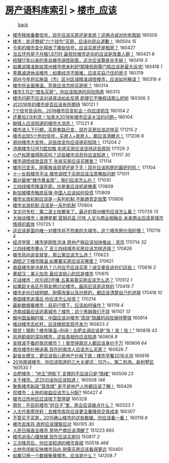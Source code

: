 [房产语料库索引](../../README.md)  > [楼市_应该](楼市_应该.md)
====
> [back](../README.md)

- [楼市释放重要信号，现在应该买房还是卖房？这两点或对你有帮助](http://jkwz.applinzi.com/ittc/7099717135888811015.html#%E6%A5%BC%E5%B8%82%E9%87%8A%E6%94%BE%E9%87%8D%E8%A6%81%E4%BF%A1%E5%8F%B7%EF%BC%8C%E7%8E%B0%E5%9C%A8%E5%BA%94%E8%AF%A5%E4%B9%B0%E6%88%BF%E8%BF%98%E6%98%AF%E5%8D%96%E6%88%BF%EF%BC%9F%E8%BF%99%E4%B8%A4%E7%82%B9%E6%88%96%E5%AF%B9%E4%BD%A0%E6%9C%89%E5%B8%AE%E5%8A%A9) 180505  
- [楼市：批评樊纲“六个钱包”买房，应该向民众道歉！](http://jkwz.applinzi.com/ittc/7099164143062090758.html#%E6%A5%BC%E5%B8%82%EF%BC%9A%E6%89%B9%E8%AF%84%E6%A8%8A%E7%BA%B2%E2%80%9C%E5%85%AD%E4%B8%AA%E9%92%B1%E5%8C%85%E2%80%9D%E4%B9%B0%E6%88%BF%EF%BC%8C%E5%BA%94%E8%AF%A5%E5%90%91%E6%B0%91%E4%BC%97%E9%81%93%E6%AD%89%EF%BC%81) 180504 *15* 
- [今年的楼市变化释放了哪些信号，应该买房还是租房？](http://jkwz.applinzi.com/ittc/7096390431292261383.html#%E4%BB%8A%E5%B9%B4%E7%9A%84%E6%A5%BC%E5%B8%82%E5%8F%98%E5%8C%96%E9%87%8A%E6%94%BE%E4%BA%86%E5%93%AA%E4%BA%9B%E4%BF%A1%E5%8F%B7%EF%BC%8C%E5%BA%94%E8%AF%A5%E4%B9%B0%E6%88%BF%E8%BF%98%E6%98%AF%E7%A7%9F%E6%88%BF%EF%BC%9F) 180427  
- [当五环外房子月租1.8万时 最担忧楼市走向的应该是改善人群！](http://jkwz.applinzi.com/ittc/7094533929107457041.html#%E5%BD%93%E4%BA%94%E7%8E%AF%E5%A4%96%E6%88%BF%E5%AD%90%E6%9C%88%E7%A7%9F1.8%E4%B8%87%E6%97%B6+%E6%9C%80%E6%8B%85%E5%BF%A7%E6%A5%BC%E5%B8%82%E8%B5%B0%E5%90%91%E7%9A%84%E5%BA%94%E8%AF%A5%E6%98%AF%E6%94%B9%E5%96%84%E4%BA%BA%E7%BE%A4%EF%BC%81) 180421 *8* 
- [梳理17年以来的青岛楼市调控政策，这次应该算是杀手锏！](http://jkwz.applinzi.com/ittc/7093618941882795018.html#%E6%A2%B3%E7%90%8617%E5%B9%B4%E4%BB%A5%E6%9D%A5%E7%9A%84%E9%9D%92%E5%B2%9B%E6%A5%BC%E5%B8%82%E8%B0%83%E6%8E%A7%E6%94%BF%E7%AD%96%EF%BC%8C%E8%BF%99%E6%AC%A1%E5%BA%94%E8%AF%A5%E7%AE%97%E6%98%AF%E6%9D%80%E6%89%8B%E9%94%8F%EF%BC%81) 180419 *3* 
- [如果说降准能给常州楼市带来利好!那降低刚需门槛应该是最大诉求!](http://jkwz.applinzi.com/ittc/7093250046898471946.html#%E5%A6%82%E6%9E%9C%E8%AF%B4%E9%99%8D%E5%87%86%E8%83%BD%E7%BB%99%E5%B8%B8%E5%B7%9E%E6%A5%BC%E5%B8%82%E5%B8%A6%E6%9D%A5%E5%88%A9%E5%A5%BD%21%E9%82%A3%E9%99%8D%E4%BD%8E%E5%88%9A%E9%9C%80%E9%97%A8%E6%A7%9B%E5%BA%94%E8%AF%A5%E6%98%AF%E6%9C%80%E5%A4%A7%E8%AF%89%E6%B1%82%21) 180418 *1* 
- [李嘉诚退休谈楼市：如果经济不困难，应该买自己住的房子](http://jkwz.applinzi.com/ittc/7082232516310467595.html#%E6%9D%8E%E5%98%89%E8%AF%9A%E9%80%80%E4%BC%91%E8%B0%88%E6%A5%BC%E5%B8%82%EF%BC%9A%E5%A6%82%E6%9E%9C%E7%BB%8F%E6%B5%8E%E4%B8%8D%E5%9B%B0%E9%9A%BE%EF%BC%8C%E5%BA%94%E8%AF%A5%E4%B9%B0%E8%87%AA%E5%B7%B1%E4%BD%8F%E7%9A%84%E6%88%BF%E5%AD%90) 180319  
- [郑州今年将实施县（市）区分区域精准调控楼市，应该如何解读？](http://jkwz.applinzi.com/ittc/7082171454810752010.html#%E9%83%91%E5%B7%9E%E4%BB%8A%E5%B9%B4%E5%B0%86%E5%AE%9E%E6%96%BD%E5%8E%BF%EF%BC%88%E5%B8%82%EF%BC%89%E5%8C%BA%E5%88%86%E5%8C%BA%E5%9F%9F%E7%B2%BE%E5%87%86%E8%B0%83%E6%8E%A7%E6%A5%BC%E5%B8%82%EF%BC%8C%E5%BA%94%E8%AF%A5%E5%A6%82%E4%BD%95%E8%A7%A3%E8%AF%BB%EF%BC%9F) 180319 *4* 
- [楼市将全面降温，究竟应该怎样买房呢？](http://jkwz.applinzi.com/ittc/7080266591520687111.html#%E6%A5%BC%E5%B8%82%E5%B0%86%E5%85%A8%E9%9D%A2%E9%99%8D%E6%B8%A9%EF%BC%8C%E7%A9%B6%E7%AB%9F%E5%BA%94%E8%AF%A5%E6%80%8E%E6%A0%B7%E4%B9%B0%E6%88%BF%E5%91%A2%EF%BC%9F) 180314  
- [楼市3.15之“借名买房”，你应该知道的风险隐患](http://jkwz.applinzi.com/ittc/7079978142557275147.html#%E6%A5%BC%E5%B8%823.15%E4%B9%8B%E2%80%9C%E5%80%9F%E5%90%8D%E4%B9%B0%E6%88%BF%E2%80%9D%EF%BC%8C%E4%BD%A0%E5%BA%94%E8%AF%A5%E7%9F%A5%E9%81%93%E7%9A%84%E9%A3%8E%E9%99%A9%E9%9A%90%E6%82%A3) 180313  
- [楼市问题不应该对讲真话如此反感 即便它不像假话那么好听](http://jkwz.applinzi.com/ittc/7077454534781961226.html#%E6%A5%BC%E5%B8%82%E9%97%AE%E9%A2%98%E4%B8%8D%E5%BA%94%E8%AF%A5%E5%AF%B9%E8%AE%B2%E7%9C%9F%E8%AF%9D%E5%A6%82%E6%AD%A4%E5%8F%8D%E6%84%9F+%E5%8D%B3%E4%BE%BF%E5%AE%83%E4%B8%8D%E5%83%8F%E5%81%87%E8%AF%9D%E9%82%A3%E4%B9%88%E5%A5%BD%E5%90%AC) 180306 *3* 
- [对2018年的楼市是否应该有所期待](http://jkwz.applinzi.com/ittc/7060674339005793286.html#%E5%AF%B92018%E5%B9%B4%E7%9A%84%E6%A5%BC%E5%B8%82%E6%98%AF%E5%90%A6%E5%BA%94%E8%AF%A5%E6%9C%89%E6%89%80%E6%9C%9F%E5%BE%85) 180121 *1* 
- [7个信号告诉你，2018楼市巨变机会！你应该抓住](http://jkwz.applinzi.com/ittc/7054761645161579537.html#7%E4%B8%AA%E4%BF%A1%E5%8F%B7%E5%91%8A%E8%AF%89%E4%BD%A0%EF%BC%8C2018%E6%A5%BC%E5%B8%82%E5%B7%A8%E5%8F%98%E6%9C%BA%E4%BC%9A%EF%BC%81%E4%BD%A0%E5%BA%94%E8%AF%A5%E6%8A%93%E4%BD%8F) 180104 *2* 
- [还要加2次利息！加拿大2018年楼市应该关注的问题~](http://jkwz.applinzi.com/ittc/7054697767631324171.html#%E8%BF%98%E8%A6%81%E5%8A%A02%E6%AC%A1%E5%88%A9%E6%81%AF%EF%BC%81%E5%8A%A0%E6%8B%BF%E5%A4%A72018%E5%B9%B4%E6%A5%BC%E5%B8%82%E5%BA%94%E8%AF%A5%E5%85%B3%E6%B3%A8%E7%9A%84%E9%97%AE%E9%A2%98%7E) 180104  
- [聊城人应该知道的楼市大消息！](http://jkwz.applinzi.com/ittc/7049563963254113296.html#%E8%81%8A%E5%9F%8E%E4%BA%BA%E5%BA%94%E8%AF%A5%E7%9F%A5%E9%81%93%E7%9A%84%E6%A5%BC%E5%B8%82%E5%A4%A7%E6%B6%88%E6%81%AF%EF%BC%81) 171221 *6* 
- [楼市进入下行期，买房套路已变，现在买房应该这样买](http://jkwz.applinzi.com/ittc/7047326022632997904.html#%E6%A5%BC%E5%B8%82%E8%BF%9B%E5%85%A5%E4%B8%8B%E8%A1%8C%E6%9C%9F%EF%BC%8C%E4%B9%B0%E6%88%BF%E5%A5%97%E8%B7%AF%E5%B7%B2%E5%8F%98%EF%BC%8C%E7%8E%B0%E5%9C%A8%E4%B9%B0%E6%88%BF%E5%BA%94%E8%AF%A5%E8%BF%99%E6%A0%B7%E4%B9%B0) 171215 *2* 
- [楼市出现5个危险信号，买房人+卖房人，都应该清醒点！](http://jkwz.applinzi.com/ittc/7044019610771276817.html#%E6%A5%BC%E5%B8%82%E5%87%BA%E7%8E%B05%E4%B8%AA%E5%8D%B1%E9%99%A9%E4%BF%A1%E5%8F%B7%EF%BC%8C%E4%B9%B0%E6%88%BF%E4%BA%BA%2B%E5%8D%96%E6%88%BF%E4%BA%BA%EF%BC%8C%E9%83%BD%E5%BA%94%E8%AF%A5%E6%B8%85%E9%86%92%E7%82%B9%EF%BC%81) 171206 *6* 
- [郑州楼市大变样，这些改变你应该提前知晓！](http://jkwz.applinzi.com/ittc/7043279795629065232.html#%E9%83%91%E5%B7%9E%E6%A5%BC%E5%B8%82%E5%A4%A7%E5%8F%98%E6%A0%B7%EF%BC%8C%E8%BF%99%E4%BA%9B%E6%94%B9%E5%8F%98%E4%BD%A0%E5%BA%94%E8%AF%A5%E6%8F%90%E5%89%8D%E7%9F%A5%E6%99%93%EF%BC%81) 171204 *2* 
- [济南楼市12月11盘加推 年底买房应该坚持这些原则](http://jkwz.applinzi.com/ittc/7041300895109743633.html#%E6%B5%8E%E5%8D%97%E6%A5%BC%E5%B8%8212%E6%9C%8811%E7%9B%98%E5%8A%A0%E6%8E%A8+%E5%B9%B4%E5%BA%95%E4%B9%B0%E6%88%BF%E5%BA%94%E8%AF%A5%E5%9D%9A%E6%8C%81%E8%BF%99%E4%BA%9B%E5%8E%9F%E5%88%99) 171129 *3* 
- [小产权房值得购买吗？这些楼市消息你应该知道！](http://jkwz.applinzi.com/ittc/7036966507089757201.html#%E5%B0%8F%E4%BA%A7%E6%9D%83%E6%88%BF%E5%80%BC%E5%BE%97%E8%B4%AD%E4%B9%B0%E5%90%97%EF%BC%9F%E8%BF%99%E4%BA%9B%E6%A5%BC%E5%B8%82%E6%B6%88%E6%81%AF%E4%BD%A0%E5%BA%94%E8%AF%A5%E7%9F%A5%E9%81%93%EF%BC%81) 171117 *30* 
- [楼市调控成效显现下 年底买房应该买哪里？](http://jkwz.applinzi.com/ittc/7035833814675358737.html#%E6%A5%BC%E5%B8%82%E8%B0%83%E6%8E%A7%E6%88%90%E6%95%88%E6%98%BE%E7%8E%B0%E4%B8%8B+%E5%B9%B4%E5%BA%95%E4%B9%B0%E6%88%BF%E5%BA%94%E8%AF%A5%E4%B9%B0%E5%93%AA%E9%87%8C%EF%BC%9F) 171114  
- [楼市已变天，刚需族该观望还是下手！现在应该购房的最好时机！](http://jkwz.applinzi.com/ittc/7032228414667359248.html#%E6%A5%BC%E5%B8%82%E5%B7%B2%E5%8F%98%E5%A4%A9%EF%BC%8C%E5%88%9A%E9%9C%80%E6%97%8F%E8%AF%A5%E8%A7%82%E6%9C%9B%E8%BF%98%E6%98%AF%E4%B8%8B%E6%89%8B%EF%BC%81%E7%8E%B0%E5%9C%A8%E5%BA%94%E8%AF%A5%E8%B4%AD%E6%88%BF%E7%9A%84%E6%9C%80%E5%A5%BD%E6%97%B6%E6%9C%BA%EF%BC%81) 171104  
- [十一长假楼市平淡 楼市调控下买房应该注意哪些问题](http://jkwz.applinzi.com/ittc/7023144793939641360.html#%E5%8D%81%E4%B8%80%E9%95%BF%E5%81%87%E6%A5%BC%E5%B8%82%E5%B9%B3%E6%B7%A1+%E6%A5%BC%E5%B8%82%E8%B0%83%E6%8E%A7%E4%B8%8B%E4%B9%B0%E6%88%BF%E5%BA%94%E8%AF%A5%E6%B3%A8%E6%84%8F%E5%93%AA%E4%BA%9B%E9%97%AE%E9%A2%98) 171011  
- [面对最惨“楼市黄金周”，我们应该怎么办？](http://jkwz.applinzi.com/ittc/7022845681906222097.html#%E9%9D%A2%E5%AF%B9%E6%9C%80%E6%83%A8%E2%80%9C%E6%A5%BC%E5%B8%82%E9%BB%84%E9%87%91%E5%91%A8%E2%80%9D%EF%BC%8C%E6%88%91%E4%BB%AC%E5%BA%94%E8%AF%A5%E6%80%8E%E4%B9%88%E5%8A%9E%EF%BC%9F) 171010  
- [三四线楼市降温在即，炒房者应该抓紧撤离](http://jkwz.applinzi.com/ittc/6999785727112774672.html#%E4%B8%89%E5%9B%9B%E7%BA%BF%E6%A5%BC%E5%B8%82%E9%99%8D%E6%B8%A9%E5%9C%A8%E5%8D%B3%EF%BC%8C%E7%82%92%E6%88%BF%E8%80%85%E5%BA%94%E8%AF%A5%E6%8A%93%E7%B4%A7%E6%92%A4%E7%A6%BB) 170809  
- [新加坡楼市触底反弹 中国人应该如何投资](http://jkwz.applinzi.com/ittc/6999711856921674768.html#%E6%96%B0%E5%8A%A0%E5%9D%A1%E6%A5%BC%E5%B8%82%E8%A7%A6%E5%BA%95%E5%8F%8D%E5%BC%B9+%E4%B8%AD%E5%9B%BD%E4%BA%BA%E5%BA%94%E8%AF%A5%E5%A6%82%E4%BD%95%E6%8A%95%E8%B5%84) 170809  
- [楼市长效机制应该是一系列机制 不能随意定政策](http://jkwz.applinzi.com/ittc/6998522429314696208.html#%E6%A5%BC%E5%B8%82%E9%95%BF%E6%95%88%E6%9C%BA%E5%88%B6%E5%BA%94%E8%AF%A5%E6%98%AF%E4%B8%80%E7%B3%BB%E5%88%97%E6%9C%BA%E5%88%B6+%E4%B8%8D%E8%83%BD%E9%9A%8F%E6%84%8F%E5%AE%9A%E6%94%BF%E7%AD%96) 170806  
- [楼市长效机制 应该是一系列机制](http://jkwz.applinzi.com/ittc/6998083039404753936.html#%E6%A5%BC%E5%B8%82%E9%95%BF%E6%95%88%E6%9C%BA%E5%88%B6+%E5%BA%94%E8%AF%A5%E6%98%AF%E4%B8%80%E7%B3%BB%E5%88%97%E6%9C%BA%E5%88%B6) 170804  
- [戈文问专栏｜第二波土拍要来了，最近的常州楼市应该怎么看？](http://jkwz.applinzi.com/ittc/6994547878356583440.html#%E6%88%88%E6%96%87%E9%97%AE%E4%B8%93%E6%A0%8F%EF%BD%9C%E7%AC%AC%E4%BA%8C%E6%B3%A2%E5%9C%9F%E6%8B%8D%E8%A6%81%E6%9D%A5%E4%BA%86%EF%BC%8C%E6%9C%80%E8%BF%91%E7%9A%84%E5%B8%B8%E5%B7%9E%E6%A5%BC%E5%B8%82%E5%BA%94%E8%AF%A5%E6%80%8E%E4%B9%88%E7%9C%8B%EF%BC%9F) 170726 *13* 
- [大咖谈楼市丨海博星都 营销总监 闫伟 人文与商业相融合 未来商业应该是城市情感的载体](http://jkwz.applinzi.com/ittc/6994299929936528400.html#%E5%A4%A7%E5%92%96%E8%B0%88%E6%A5%BC%E5%B8%82%E4%B8%A8%E6%B5%B7%E5%8D%9A%E6%98%9F%E9%83%BD+%E8%90%A5%E9%94%80%E6%80%BB%E7%9B%91+%E9%97%AB%E4%BC%9F+%E4%BA%BA%E6%96%87%E4%B8%8E%E5%95%86%E4%B8%9A%E7%9B%B8%E8%9E%8D%E5%90%88+%E6%9C%AA%E6%9D%A5%E5%95%86%E4%B8%9A%E5%BA%94%E8%AF%A5%E6%98%AF%E5%9F%8E%E5%B8%82%E6%83%85%E6%84%9F%E7%9A%84%E8%BD%BD%E4%BD%93) 170725 *1* 
- [这应该是国内唯一对楼市并不热衷的大城市，这个城市房价涨的慢！](http://jkwz.applinzi.com/ittc/6992061380369581072.html#%E8%BF%99%E5%BA%94%E8%AF%A5%E6%98%AF%E5%9B%BD%E5%86%85%E5%94%AF%E4%B8%80%E5%AF%B9%E6%A5%BC%E5%B8%82%E5%B9%B6%E4%B8%8D%E7%83%AD%E8%A1%B7%E7%9A%84%E5%A4%A7%E5%9F%8E%E5%B8%82%EF%BC%8C%E8%BF%99%E4%B8%AA%E5%9F%8E%E5%B8%82%E6%88%BF%E4%BB%B7%E6%B6%A8%E7%9A%84%E6%85%A2%EF%BC%81) 170719 *4* 
- [经济学家：楼市是刚性泡沫 房地产税应该加快推出｜资讯](http://jkwz.applinzi.com/ittc/6990200856732238864.html#%E7%BB%8F%E6%B5%8E%E5%AD%A6%E5%AE%B6%EF%BC%9A%E6%A5%BC%E5%B8%82%E6%98%AF%E5%88%9A%E6%80%A7%E6%B3%A1%E6%B2%AB+%E6%88%BF%E5%9C%B0%E4%BA%A7%E7%A8%8E%E5%BA%94%E8%AF%A5%E5%8A%A0%E5%BF%AB%E6%8E%A8%E5%87%BA%EF%BD%9C%E8%B5%84%E8%AE%AF) 170714 *32* 
- [三四线楼市要火了 去三四线城市买房应该怎样选择？](http://jkwz.applinzi.com/ittc/6983406424284464133.html#%E4%B8%89%E5%9B%9B%E7%BA%BF%E6%A5%BC%E5%B8%82%E8%A6%81%E7%81%AB%E4%BA%86+%E5%8E%BB%E4%B8%89%E5%9B%9B%E7%BA%BF%E5%9F%8E%E5%B8%82%E4%B9%B0%E6%88%BF%E5%BA%94%E8%AF%A5%E6%80%8E%E6%A0%B7%E9%80%89%E6%8B%A9%EF%BC%9F) 170626  
- [楼市风向说变就变，那公寓应该怎么选？](http://jkwz.applinzi.com/ittc/6982316654972109828.html#%E6%A5%BC%E5%B8%82%E9%A3%8E%E5%90%91%E8%AF%B4%E5%8F%98%E5%B0%B1%E5%8F%98%EF%BC%8C%E9%82%A3%E5%85%AC%E5%AF%93%E5%BA%94%E8%AF%A5%E6%80%8E%E4%B9%88%E9%80%89%EF%BC%9F) 170623  
- [调控之下楼市降温 如果要买房应该买哪里？](http://jkwz.applinzi.com/ittc/6981558772181763077.html#%E8%B0%83%E6%8E%A7%E4%B9%8B%E4%B8%8B%E6%A5%BC%E5%B8%82%E9%99%8D%E6%B8%A9+%E5%A6%82%E6%9E%9C%E8%A6%81%E4%B9%B0%E6%88%BF%E5%BA%94%E8%AF%A5%E4%B9%B0%E5%93%AA%E9%87%8C%EF%BC%9F) 170621  
- [南昌楼市是冷是热？六月应不应该买房？成交量告诉你们这些！](http://jkwz.applinzi.com/ittc/6979803081356084228.html#%E5%8D%97%E6%98%8C%E6%A5%BC%E5%B8%82%E6%98%AF%E5%86%B7%E6%98%AF%E7%83%AD%EF%BC%9F%E5%85%AD%E6%9C%88%E5%BA%94%E4%B8%8D%E5%BA%94%E8%AF%A5%E4%B9%B0%E6%88%BF%EF%BC%9F%E6%88%90%E4%BA%A4%E9%87%8F%E5%91%8A%E8%AF%89%E4%BD%A0%E4%BB%AC%E8%BF%99%E4%BA%9B%EF%BC%81) 170616 *2* 
- [黄斌汉：美元加息 最应该担心的应是楼市](http://jkwz.applinzi.com/ittc/6979320126137435140.html#%E9%BB%84%E6%96%8C%E6%B1%89%EF%BC%9A%E7%BE%8E%E5%85%83%E5%8A%A0%E6%81%AF+%E6%9C%80%E5%BA%94%E8%AF%A5%E6%8B%85%E5%BF%83%E7%9A%84%E5%BA%94%E6%98%AF%E6%A5%BC%E5%B8%82) 170615  
- [花话楼市：欢乐颂2开播 五美来蓉买房应该怎么选？](http://jkwz.applinzi.com/ittc/6966829929470624772.html#%E8%8A%B1%E8%AF%9D%E6%A5%BC%E5%B8%82%EF%BC%9A%E6%AC%A2%E4%B9%90%E9%A2%822%E5%BC%80%E6%92%AD+%E4%BA%94%E7%BE%8E%E6%9D%A5%E8%93%89%E4%B9%B0%E6%88%BF%E5%BA%94%E8%AF%A5%E6%80%8E%E4%B9%88%E9%80%89%EF%BC%9F) 170512 *1* 
- [如果韶关各区在朋友圈讨论楼市，画风应该是这样的](http://jkwz.applinzi.com/ittc/6958188438212838404.html#%E5%A6%82%E6%9E%9C%E9%9F%B6%E5%85%B3%E5%90%84%E5%8C%BA%E5%9C%A8%E6%9C%8B%E5%8F%8B%E5%9C%88%E8%AE%A8%E8%AE%BA%E6%A5%BC%E5%B8%82%EF%BC%8C%E7%94%BB%E9%A3%8E%E5%BA%94%E8%AF%A5%E6%98%AF%E8%BF%99%E6%A0%B7%E7%9A%84) 170419 *7* 
- [楼市走向已经明朗，刚需改善以及炒房的，都应该清楚自己的选择](http://jkwz.applinzi.com/ittc/6957682070993241093.html#%E6%A5%BC%E5%B8%82%E8%B5%B0%E5%90%91%E5%B7%B2%E7%BB%8F%E6%98%8E%E6%9C%97%EF%BC%8C%E5%88%9A%E9%9C%80%E6%94%B9%E5%96%84%E4%BB%A5%E5%8F%8A%E7%82%92%E6%88%BF%E7%9A%84%EF%BC%8C%E9%83%BD%E5%BA%94%E8%AF%A5%E6%B8%85%E6%A5%9A%E8%87%AA%E5%B7%B1%E7%9A%84%E9%80%89%E6%8B%A9) 170418 *10* 
- [泰国楼市追落后 你应该怎么投资？](http://jkwz.applinzi.com/ittc/6934500846128858117.html#%E6%B3%B0%E5%9B%BD%E6%A5%BC%E5%B8%82%E8%BF%BD%E8%90%BD%E5%90%8E+%E4%BD%A0%E5%BA%94%E8%AF%A5%E6%80%8E%E4%B9%88%E6%8A%95%E8%B5%84%EF%BC%9F) 170214  
- [最新数据看楼市：目前行情下，应该如何操作？](http://jkwz.applinzi.com/ittc/6902001923711828996.html#%E6%9C%80%E6%96%B0%E6%95%B0%E6%8D%AE%E7%9C%8B%E6%A5%BC%E5%B8%82%EF%BC%9A%E7%9B%AE%E5%89%8D%E8%A1%8C%E6%83%85%E4%B8%8B%EF%BC%8C%E5%BA%94%E8%AF%A5%E5%A6%82%E4%BD%95%E6%93%8D%E4%BD%9C%EF%BC%9F) 161119 *4* 
- [济南成最应该逃离城市？楼市：这个黑锅我们不背](http://jkwz.applinzi.com/ittc/6897802765270516740.html#%E6%B5%8E%E5%8D%97%E6%88%90%E6%9C%80%E5%BA%94%E8%AF%A5%E9%80%83%E7%A6%BB%E5%9F%8E%E5%B8%82%EF%BC%9F%E6%A5%BC%E5%B8%82%EF%BC%9A%E8%BF%99%E4%B8%AA%E9%BB%91%E9%94%85%E6%88%91%E4%BB%AC%E4%B8%8D%E8%83%8C) 161107 *13* 
- [据中国金融时报：中国应该对楼市“高烧”隐藏的风险保持警惕](http://jkwz.applinzi.com/ittc/6877633567743542277.html#%E6%8D%AE%E4%B8%AD%E5%9B%BD%E9%87%91%E8%9E%8D%E6%97%B6%E6%8A%A5%EF%BC%9A%E4%B8%AD%E5%9B%BD%E5%BA%94%E8%AF%A5%E5%AF%B9%E6%A5%BC%E5%B8%82%E2%80%9C%E9%AB%98%E7%83%A7%E2%80%9D%E9%9A%90%E8%97%8F%E7%9A%84%E9%A3%8E%E9%99%A9%E4%BF%9D%E6%8C%81%E8%AD%A6%E6%83%95) 160914  
- [推动楼市去杠杆，应该微观宏观齐发力](http://jkwz.applinzi.com/ittc/6869426376188363781.html#%E6%8E%A8%E5%8A%A8%E6%A5%BC%E5%B8%82%E5%8E%BB%E6%9D%A0%E6%9D%86%EF%BC%8C%E5%BA%94%E8%AF%A5%E5%BE%AE%E8%A7%82%E5%AE%8F%E8%A7%82%E9%BD%90%E5%8F%91%E5%8A%9B) 160823 *2* 
- [限贷！限购？楼市降温~别闹！合肥主调应该是“涨！涨！涨！”](http://jkwz.applinzi.com/ittc/6867649727906186245.html#%E9%99%90%E8%B4%B7%EF%BC%81%E9%99%90%E8%B4%AD%EF%BC%9F%E6%A5%BC%E5%B8%82%E9%99%8D%E6%B8%A9%7E%E5%88%AB%E9%97%B9%EF%BC%81%E5%90%88%E8%82%A5%E4%B8%BB%E8%B0%83%E5%BA%94%E8%AF%A5%E6%98%AF%E2%80%9C%E6%B6%A8%EF%BC%81%E6%B6%A8%EF%BC%81%E6%B6%A8%EF%BC%81%E2%80%9D) 160818 *43* 
- [风声鹤唳的深圳楼市，这些真相你应该知道](http://jkwz.applinzi.com/ittc/6864043075445457925.html#%E9%A3%8E%E5%A3%B0%E9%B9%A4%E5%94%B3%E7%9A%84%E6%B7%B1%E5%9C%B3%E6%A5%BC%E5%B8%82%EF%BC%8C%E8%BF%99%E4%BA%9B%E7%9C%9F%E7%9B%B8%E4%BD%A0%E5%BA%94%E8%AF%A5%E7%9F%A5%E9%81%93) 160808 *8* 
- [吴晓波不看好南京楼市？！我觉得南京人都应该身价千万](http://jkwz.applinzi.com/ittc/6863340347782071300.html#%E5%90%B4%E6%99%93%E6%B3%A2%E4%B8%8D%E7%9C%8B%E5%A5%BD%E5%8D%97%E4%BA%AC%E6%A5%BC%E5%B8%82%EF%BC%9F%EF%BC%81%E6%88%91%E8%A7%89%E5%BE%97%E5%8D%97%E4%BA%AC%E4%BA%BA%E9%83%BD%E5%BA%94%E8%AF%A5%E8%BA%AB%E4%BB%B7%E5%8D%83%E4%B8%87) 160806 *64* 
- [南京楼市扑朔迷离  现在的南京人应该怎么买房？](http://jkwz.applinzi.com/ittc/6848149866928407556.html#%E5%8D%97%E4%BA%AC%E6%A5%BC%E5%B8%82%E6%89%91%E6%9C%94%E8%BF%B7%E7%A6%BB++%E7%8E%B0%E5%9C%A8%E7%9A%84%E5%8D%97%E4%BA%AC%E4%BA%BA%E5%BA%94%E8%AF%A5%E6%80%8E%E4%B9%88%E4%B9%B0%E6%88%BF%EF%BC%9F) 160626 *7* 
- [副省长撰文：更应该担心房地产价格下跌︱楼市早餐2016.6.16](http://jkwz.applinzi.com/ittc/6844215522560050181.html#%E5%89%AF%E7%9C%81%E9%95%BF%E6%92%B0%E6%96%87%EF%BC%9A%E6%9B%B4%E5%BA%94%E8%AF%A5%E6%8B%85%E5%BF%83%E6%88%BF%E5%9C%B0%E4%BA%A7%E4%BB%B7%E6%A0%BC%E4%B8%8B%E8%B7%8C%EF%B8%B1%E6%A5%BC%E5%B8%82%E6%97%A9%E9%A4%902016.6.16) 160616  
- [2016南城楼市，你应该知道的三大关键词：10万+、第二机场、新别墅区](http://jkwz.applinzi.com/ittc/6838033351675741188.html#2016%E5%8D%97%E5%9F%8E%E6%A5%BC%E5%B8%82%EF%BC%8C%E4%BD%A0%E5%BA%94%E8%AF%A5%E7%9F%A5%E9%81%93%E7%9A%84%E4%B8%89%E5%A4%A7%E5%85%B3%E9%94%AE%E8%AF%8D%EF%BC%9A10%E4%B8%87%2B%E3%80%81%E7%AC%AC%E4%BA%8C%E6%9C%BA%E5%9C%BA%E3%80%81%E6%96%B0%E5%88%AB%E5%A2%85%E5%8C%BA) 160530 *1* 
- [合肥楼市：“地王”阴影下 支撑的不应该只是“情绪”](http://jkwz.applinzi.com/ittc/6830273338433602564.html#%E5%90%88%E8%82%A5%E6%A5%BC%E5%B8%82%EF%BC%9A%E2%80%9C%E5%9C%B0%E7%8E%8B%E2%80%9D%E9%98%B4%E5%BD%B1%E4%B8%8B+%E6%94%AF%E6%92%91%E7%9A%84%E4%B8%8D%E5%BA%94%E8%AF%A5%E5%8F%AA%E6%98%AF%E2%80%9C%E6%83%85%E7%BB%AA%E2%80%9D) 160509 *23* 
- [关于楼市，这25句话你应该知道！](http://jkwz.applinzi.com/ittc/6829983466292511748.html#%E5%85%B3%E4%BA%8E%E6%A5%BC%E5%B8%82%EF%BC%8C%E8%BF%9925%E5%8F%A5%E8%AF%9D%E4%BD%A0%E5%BA%94%E8%AF%A5%E7%9F%A5%E9%81%93%EF%BC%81) 160508 *146* 
- [聚焦楼市新政“营改增” 是不是地产人你都应该了解！](http://jkwz.applinzi.com/ittc/6826539774114268164.html#%E8%81%9A%E7%84%A6%E6%A5%BC%E5%B8%82%E6%96%B0%E6%94%BF%E2%80%9C%E8%90%A5%E6%94%B9%E5%A2%9E%E2%80%9D+%E6%98%AF%E4%B8%8D%E6%98%AF%E5%9C%B0%E4%BA%A7%E4%BA%BA%E4%BD%A0%E9%83%BD%E5%BA%94%E8%AF%A5%E4%BA%86%E8%A7%A3%EF%BC%81) 160429  
- [侃楼市：土地的收益应该怎么分配?](http://jkwz.applinzi.com/ittc/6825569074348033028.html#%E4%BE%83%E6%A5%BC%E5%B8%82%EF%BC%9A%E5%9C%9F%E5%9C%B0%E7%9A%84%E6%94%B6%E7%9B%8A%E5%BA%94%E8%AF%A5%E6%80%8E%E4%B9%88%E5%88%86%E9%85%8D%3F) 160427 *4* 
- [楼市过热地区应该按下暂停键](http://jkwz.applinzi.com/ittc/6814419136251692037.html#%E6%A5%BC%E5%B8%82%E8%BF%87%E7%83%AD%E5%9C%B0%E5%8C%BA%E5%BA%94%E8%AF%A5%E6%8C%89%E4%B8%8B%E6%9A%82%E5%81%9C%E9%94%AE) 160328  
- [周忻：在目前楼市“好日子”里，房企应该做点什么？](http://jkwz.applinzi.com/ittc/6812726483940279301.html#%E5%91%A8%E5%BF%BB%EF%BC%9A%E5%9C%A8%E7%9B%AE%E5%89%8D%E6%A5%BC%E5%B8%82%E2%80%9C%E5%A5%BD%E6%97%A5%E5%AD%90%E2%80%9D%E9%87%8C%EF%BC%8C%E6%88%BF%E4%BC%81%E5%BA%94%E8%AF%A5%E5%81%9A%E7%82%B9%E4%BB%80%E4%B9%88%EF%BC%9F) 160323 *1* 
- [人大代表廖庆轩：去楼市库存应该更注重降低交易成本](http://jkwz.applinzi.com/ittc/6806804983127213061.html#%E4%BA%BA%E5%A4%A7%E4%BB%A3%E8%A1%A8%E5%BB%96%E5%BA%86%E8%BD%A9%EF%BC%9A%E5%8E%BB%E6%A5%BC%E5%B8%82%E5%BA%93%E5%AD%98%E5%BA%94%E8%AF%A5%E6%9B%B4%E6%B3%A8%E9%87%8D%E9%99%8D%E4%BD%8E%E4%BA%A4%E6%98%93%E6%88%90%E6%9C%AC) 160307  
- [不管买不买房，2015佛山楼市的这些数据，你应该看一看！](http://jkwz.applinzi.com/ittc/6789142812222292997.html#%E4%B8%8D%E7%AE%A1%E4%B9%B0%E4%B8%8D%E4%B9%B0%E6%88%BF%EF%BC%8C2015%E4%BD%9B%E5%B1%B1%E6%A5%BC%E5%B8%82%E7%9A%84%E8%BF%99%E4%BA%9B%E6%95%B0%E6%8D%AE%EF%BC%8C%E4%BD%A0%E5%BA%94%E8%AF%A5%E7%9C%8B%E4%B8%80%E7%9C%8B%EF%BC%81) 160119 *8* 
- [楼市去库存 政府应该理智应对](http://jkwz.applinzi.com/ittc/6783901283341829125.html#%E6%A5%BC%E5%B8%82%E5%8E%BB%E5%BA%93%E5%AD%98+%E6%94%BF%E5%BA%9C%E5%BA%94%E8%AF%A5%E7%90%86%E6%99%BA%E5%BA%94%E5%AF%B9) 160105 *30* 
- [人民日报直击楼市 房地产商应该清醒了](http://jkwz.applinzi.com/ittc/6778933913489769477.html#%E4%BA%BA%E6%B0%91%E6%97%A5%E6%8A%A5%E7%9B%B4%E5%87%BB%E6%A5%BC%E5%B8%82+%E6%88%BF%E5%9C%B0%E4%BA%A7%E5%95%86%E5%BA%94%E8%AF%A5%E6%B8%85%E9%86%92%E4%BA%86) 151223 *693* 
- [楼市追涨心理放缓 现在应该买房吗](http://jkwz.applinzi.com/ittc/547650615712406171.html#%E6%A5%BC%E5%B8%82%E8%BF%BD%E6%B6%A8%E5%BF%83%E7%90%86%E6%94%BE%E7%BC%93+%E7%8E%B0%E5%9C%A8%E5%BA%94%E8%AF%A5%E4%B9%B0%E6%88%BF%E5%90%97) 150817 *2* 
- [三次降息后，你应该知道的楼市真相](http://jkwz.applinzi.com/ittc/547650611413220942.html#%E4%B8%89%E6%AC%A1%E9%99%8D%E6%81%AF%E5%90%8E%EF%BC%8C%E4%BD%A0%E5%BA%94%E8%AF%A5%E7%9F%A5%E9%81%93%E7%9A%84%E6%A5%BC%E5%B8%82%E7%9C%9F%E7%9B%B8) 150518 *468* 
- [土地市场能反映楼市风向 刚需买房应该看得更远](http://jkwz.applinzi.com/ittc/547650611399161070.html#%E5%9C%9F%E5%9C%B0%E5%B8%82%E5%9C%BA%E8%83%BD%E5%8F%8D%E6%98%A0%E6%A5%BC%E5%B8%82%E9%A3%8E%E5%90%91+%E5%88%9A%E9%9C%80%E4%B9%B0%E6%88%BF%E5%BA%94%E8%AF%A5%E7%9C%8B%E5%BE%97%E6%9B%B4%E8%BF%9C) 150401  
- [如果只用一个数据衡量楼市，应该是什么？](http://jkwz.applinzi.com/ittc/547650611382303055.html#%E5%A6%82%E6%9E%9C%E5%8F%AA%E7%94%A8%E4%B8%80%E4%B8%AA%E6%95%B0%E6%8D%AE%E8%A1%A1%E9%87%8F%E6%A5%BC%E5%B8%82%EF%BC%8C%E5%BA%94%E8%AF%A5%E6%98%AF%E4%BB%80%E4%B9%88%EF%BC%9F) 141208 *7* 
